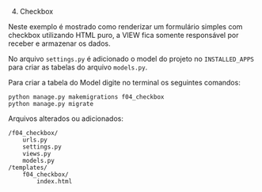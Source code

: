 04. Checkbox

Neste exemplo é mostrado como renderizar um formulário simples com checkbox utilizando HTML puro, a VIEW fica somente 
responsável por receber e armazenar os dados. 

No arquivo `settings.py` é adicionado o model do projeto no `INSTALLED_APPS` para criar as tabelas do arquivo `models.py`.

Para criar a tabela do Model digite no terminal os seguintes comandos:

    python manage.py makemigrations f04_checkbox
    python manage.py migrate

Arquivos alterados ou adicionados:

    /f04_checkbox/
        urls.py
        settings.py
        views.py
        models.py
    /templates/
        f04_checkbox/
            index.html